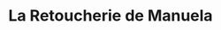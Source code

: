 ---
title: "La Retoucherie de Manuela"
url: /caracas/la-retoucherie-de-manuela-av-la-guairita/
shop: sastre
---